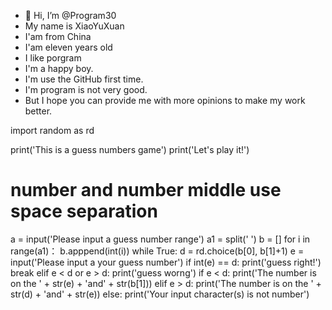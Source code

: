 - 👋 Hi, I’m @Program30
-  My name is XiaoYuXuan
-  I'am from China
-  I'am eleven years old
-  I like porgram
-  I'm a happy boy.
-  I'm use the GitHub first time.
-  I'm program is not very good.
-  But I hope you can provide me with more opinions to make my work better.
<!---
Program30/Program30 is a ✨ special ✨ repository because its `README.md` (this file) appears on your GitHub profile.
You can click the Preview link to take a look at your changes.
--->
import random as rd



print('This is a guess numbers game')
print('Let's play it!')
# number and number middle use space separation
a = input('Please input a guess number range') 
a1 = split(' ')
b = []
for i in range(a1)：
    b.apppend(int(i))
while True:
    d = rd.choice(b[0], b[1]+1)
    e = input('Please input a your guess number')
    if int(e) == d:
        print('guess right!')
        break
    elif e < d or e > d:
        print('guess worng')
        if e < d:
            print('The number is on the ' + str(e) + 'and' + str(b[1]))
        elif e > d:
            print('The number is on the ' + str(d) + 'and' + str(e))
    else:
        print('Your input character(s) is not number')
